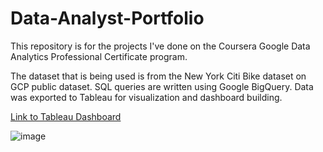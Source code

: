 # Data-Analyst-Portfolio
This repository is for the projects I've done on the Coursera Google Data Analytics Professional Certificate program.

The dataset that is being used is from the New York Citi Bike dataset on GCP public dataset.
SQL queries are written using Google BigQuery.
Data was exported to Tableau for visualization and dashboard building.

[Link to Tableau Dashboard](https://public.tableau.com/app/profile/ting.chun.yeh/viz/TheStoryof17MBikeRidesv2/Dashboard)

![image](https://user-images.githubusercontent.com/85913042/122266422-65531e00-ce9f-11eb-9510-bba662f8f694.png)

